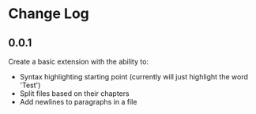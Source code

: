 # Change Log
## 0.0.1
Create a basic extension with the ability to:
* Syntax highlighting starting point (currently will just highlight the word 'Test')
* Split files based on their chapters
* Add newlines to paragraphs in a file